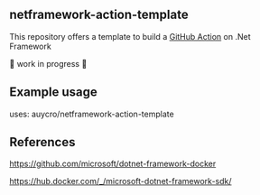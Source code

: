 ## netframework-action-template

This repository offers a template to build a [GitHub Action](https://developer.github.com/actions/) on .Net Framework

🚧 work in progress 🚧

## Example usage

uses: auycro/netframework-action-template

## References

https://github.com/microsoft/dotnet-framework-docker

https://hub.docker.com/_/microsoft-dotnet-framework-sdk/

